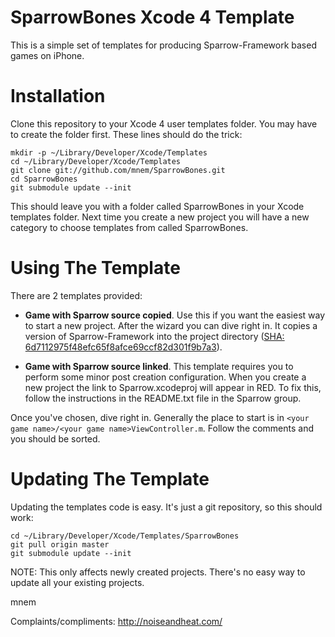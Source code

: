 SparrowBones Xcode 4 Template
=============================

This is a simple set of templates for producing Sparrow-Framework based
games on iPhone.

Installation
============

Clone this repository to your Xcode 4 user templates folder. You may
have to create the folder first. These lines should do the trick:

    mkdir -p ~/Library/Developer/Xcode/Templates
    cd ~/Library/Developer/Xcode/Templates
    git clone git://github.com/mnem/SparrowBones.git
    cd SparrowBones
    git submodule update --init

This should leave you with a folder called SparrowBones in your Xcode
templates folder. Next time you create a new project you will have a new
category to choose templates from called SparrowBones.

Using The Template
==================

There are 2 templates provided:

- **Game with Sparrow source copied**. Use this if you want the easiest way
to start a new project. After the wizard you can dive right in. It copies
a version of Sparrow-Framework into the project directory ([SHA:
6d7112975f48efc65f8afce69ccf82d301f9b7a3](https://github.com/PrimaryFeather/Sparrow-Framework/tree/6d7112975f48efc65f8afce69ccf82d301f9b7a3)).

- **Game with Sparrow source linked**.  This template requires you to
perform some minor post creation configuration. When you create a new project
the link to Sparrow.xcodeproj will appear in RED. To fix this, follow the
instructions in the README.txt file in the Sparrow group.

Once you've chosen, dive right in. Generally the place to start is in
`<your game name>/<your game name>ViewController.m`. Follow the comments and
you should be sorted.

Updating The Template
=====================

Updating the templates code is easy. It's just a git repository, so this
should work:

    cd ~/Library/Developer/Xcode/Templates/SparrowBones
    git pull origin master
    git submodule update --init

NOTE: This only affects newly created projects. There's no easy way to
update all your existing projects.


mnem

Complaints/compliments: http://noiseandheat.com/
